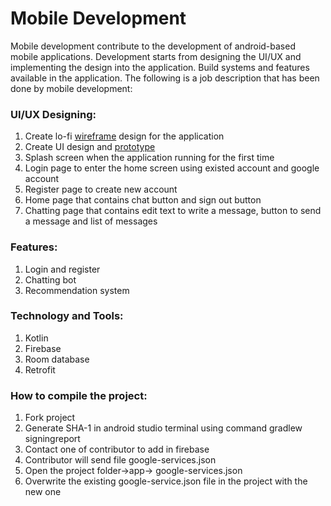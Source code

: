 # Mobile Development

Mobile development contribute to the development of android-based mobile applications. Development starts from designing the UI/UX and implementing the design into the application. Build systems and features available in the application. The following is a job description that has been done by mobile development:

### UI/UX Designing:
<ol>
  <li>Create lo-fi <a href="https://www.figma.com/proto/XeyFwx7TzxZXYlvSaKwpDr/Chatbot-Traveloka?page-id=0%3A1&node-id=10%3A280&viewport=182%2C-110%2C0.5&scaling=scale-down">wireframe</a> design for the application</li>
  <li>Create UI design and <a href="https://www.figma.com/proto/XeyFwx7TzxZXYlvSaKwpDr/Chatbot-Traveloka?page-id=21%3A2&node-id=211%3A262&viewport=485%2C-291%2C0.47&scaling=scale-down&starting-point-node-id=211%3A262">prototype</a></li>
  <li>Splash screen when the application running for the first time</li>
  <li>Login page to enter the home screen using existed account and google account</li>
  <li>Register page to create new account</li>
  <li>Home page that contains chat button and sign out button</li>
  <li>Chatting page that contains edit text to write a message, button to send a message and list of messages</li>
</ol>

### Features:
<ol>
  <li>Login and register</li>
  <li>Chatting bot</li>
  <li>Recommendation system</li>
</ol>

### Technology and Tools:
<ol>
  <li>Kotlin</li>
  <li>Firebase</li>
  <li>Room database</li>
  <li>Retrofit</li>
</ol>

### How to compile the project:
<ol>
  <li>Fork project</li>
  <li>Generate SHA-1 in android studio terminal using command gradlew signingreport</li>
  <li>Contact one of contributor to add in firebase</li>
  <li>Contributor will send file google-services.json</li>
  <li>Open the project folder->app-> google-services.json</li>
  <li>Overwrite the existing google-service.json file in the project with the new one</li>
</ol>
